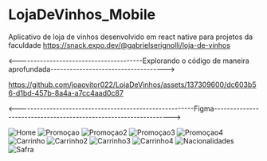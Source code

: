 # LojaDeVinhos_Mobile
Aplicativo de loja de vinhos desenvolvido em react native para projetos da faculdade
https://snack.expo.dev/@gabrielserignolli/loja-de-vinhos

  <---------------------------------------Explorando o código de maneira aprofundada------------------------------------>


https://github.com/joaovitor022/LojaDeVinhos/assets/137309600/dc603b56-d1bd-457b-8a4a-a7cc4aad0c87


  <-------------------------------------------------------Figma----------------------------------------------------------------->
   



![Home](https://github.com/joaovitor022/LojaDeVinhos/assets/137309600/3b159d6f-b6e7-4198-b9d5-87bd604f39b4)
![Promoçao](https://github.com/joaovitor022/LojaDeVinhos/assets/137309600/0ad565c2-eba6-4474-8a18-e41072cd9734)
![Promoçao2](https://github.com/joaovitor022/LojaDeVinhos/assets/137309600/8a1f6923-d000-4ff7-9569-e4d545a520b0)
![Promoçao3](https://github.com/joaovitor022/LojaDeVinhos/assets/137309600/dc682a82-6570-4c38-ab87-a7a3d14a07ed)
![Promoçao4](https://github.com/joaovitor022/LojaDeVinhos/assets/137309600/2438e8ad-6dd9-406f-8e00-b7cbff67116e)
![Carrinho](https://github.com/joaovitor022/LojaDeVinhos/assets/137309600/f7c9c67e-fa99-4f0b-a3bf-d4c7fc755c71)
![Carrinho2](https://github.com/joaovitor022/LojaDeVinhos/assets/137309600/289a744b-747b-4ad5-9e38-b6dcde1b3b6d)
![Carrinho3](https://github.com/joaovitor022/LojaDeVinhos/assets/137309600/61e89a2b-f689-4446-ac82-01d732a94757)
![Carrinho4](https://github.com/joaovitor022/LojaDeVinhos/assets/137309600/7fb45d8c-9cc7-4f28-a288-ca2d5d5bd3a1)
![Nacionalidades](https://github.com/joaovitor022/LojaDeVinhos/assets/137309600/bf0ddc55-f71f-4bbe-92cd-4fa30875a0b7)
![Safra](https://github.com/joaovitor022/LojaDeVinhos/assets/137309600/0ab96756-caa7-45ad-8994-f145d6ac0c9b)







